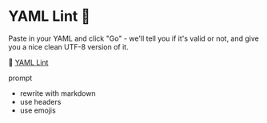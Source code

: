 # YAML Lint 📝

Paste in your YAML and click "Go" - we'll tell you if it's valid or not, and give you a nice clean UTF-8 version of it.

🔗 [YAML Lint](https://www.yamllint.com/)


prompt
- rewrite with markdown
- use headers
- use emojis